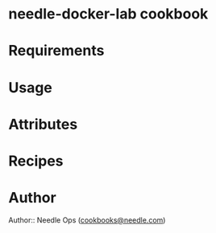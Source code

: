 # needle-docker-lab cookbook

# Requirements

# Usage

# Attributes

# Recipes

# Author

Author:: Needle Ops (<cookbooks@needle.com>)
